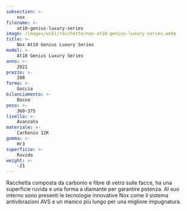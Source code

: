 ```yaml
---
subsection: >-
    nox
filename: >-
    at10-genius-luxury-series
image: /images/wiki/racchette/nox-at10-genius-luxury-series.webp
title: >-
    Nox At10 Genius Luxury Series
model: >-
    At10 Genius Luxury Series
anno: >-
    2021
prezzo: >-
    288
forma: >-
    Goccia
bilanciamento: >-
    Basso
peso: >-
    360-375
livello: >-
    Avanzato
materiale: >-
    Carbonio 12K
gomma: >-
    Hr3
superficie: >-
    Ruvida
weight: >-
    -21
---
```

Racchetta composta da carbonio e fibre di vetro sulle facce, ha una superficie ruvida e una forma a diamante per garantire potenza. Al suo interno sono presenti le tecnologie innovative Nox come il sistema antivibrazioni AVS e un manico più lungo per una migliore impugnatura.